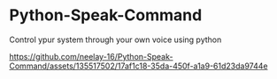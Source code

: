 # Python-Speak-Command
Control ypur system through your own voice using python

https://github.com/neelay-16/Python-Speak-Command/assets/135517502/17af1c18-35da-450f-a1a9-61d23da9744e
